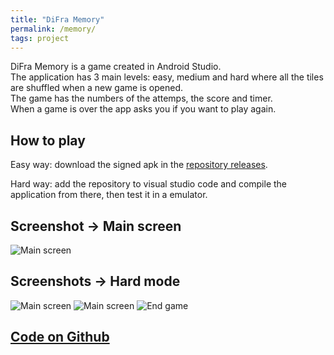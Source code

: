 ```yaml
---
title: "DiFra Memory"
permalink: /memory/
tags: project
---
```


DiFra Memory is a game created in Android Studio.  
The application has 3 main levels: easy, medium and hard where all the tiles are shuffled when a new game is opened.  
The game has the numbers of the attemps, the score and timer.  
When a game is over the app asks you if you want to play again.

## How to play

Easy way: download the signed apk in the [repository releases](https://github.com/MarcoDiFrancesco/DiFraMemory/releases/latest).

Hard way: add the repository to visual studio code and compile the application from there, then test it in a emulator.

## Screenshot → Main screen

![Main screen](https://github.com/MarcoDiFrancesco/DiFraMemory/raw/master/assets/screenshot/MainScreen.png)

## Screenshots → Hard mode

![Main screen](https://github.com/MarcoDiFrancesco/DiFraMemory/raw/master/assets/screenshot/ChoiseCorrect.png)
![Main screen](https://github.com/MarcoDiFrancesco/DiFraMemory/raw/master/assets/screenshot/ChoiseNotCorrect.png)
![End game](https://github.com/MarcoDiFrancesco/DiFraMemory/raw/master/assets/screenshot/EndGame.png)

## [Code on Github](https://github.com/MarcoDiFrancesco/DiFraMemory)
